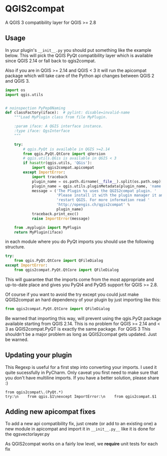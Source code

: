 QGIS2compat
===========

A QGIS 3 compatibility layer for QGIS >= 2.8

Usage
-----
In your plugin's `__init__.py` you should put something like the example 
below. This will pick the QGIS PyQt compatibility layer which is 
available since QGIS 2.14 or fall back to qgis2compat. 

Also if you are in QGIS >= 2.14 and QGIS < 3 it will run the apicompat 
package which will take care of the Python api changes between QGIS 2 
and QGIS 3.

```Python
import os
import qgis.utils


# noinspection PyPep8Naming
def classFactory(iface):  # pylint: disable=invalid-name
    """Load MyPlugin class from file MyPlugin.

    :param iface: A QGIS interface instance.
    :type iface: QgsInterface
    """

    try:
        # qgis.PyQt is available in QGIS >=2.14
        from qgis.PyQt.QtCore import qVersion
        # qgis.utils.QGis is available in QGIS < 3
        if hasattr(qgis.utils, 'QGis'):
            import qgis2compat.apicompat
        except ImportError:
            import traceback
            plugin_name = os.path.dirname(__file__).split(os.path.sep)[-1]
            plugin_name = qgis.utils.pluginMetadata(plugin_name, 'name')
            message = ('The Plugin %s uses the QGIS2compat plugin. '
                       'Please install it with the plugin manager it and '
                       'restart QGIS. For more information read '
                       'http://opengis.ch/qgis2compat' %
                       plugin_name)
            traceback.print_exc()
            raise ImportError(message)

    from .myplugin import MyPlugin
    return MyPlugin(iface)
```

in each module where you do PyQt imports you should use the following
structure. 

```Python
try:
    from qgis.PyQt.QtCore import QFileDialog
except ImportError:
    from qgis2compat.PyQt.QtCore import QFileDialog
```

This will guarantee that the imports come from the most appropriate and 
up-to-date place and gives you PyQt4 and PyQt5 support for QGIS >= 2.8.

Of course if you want to avoid the try except you could just make QGIS2compat 
an hard dependency of your plugin by just importing like this:
```Python
from qgis2compat.PyQt.QtCore import QFileDialog
```
Be warned that importing this way, will prevent using the qgis.PyQt package 
available starting from QGIS 2.14. This is no problem for QGIS >= 2.14 and < 3
as QGIS2compat.PyQT is exactly the same package.
For QGIS 3 This shouldn't be a major problem as long as QGIS2compat gets 
updated. Just be warned.


Updating your plugin
--------------------
This Regexp is useful for a first step into converting your imports.
I used it quite sucessfully in PyCharm. 
Only caveat you first need to make sure that you don't have multiline
imports. If you have a better solution, please share :)

```Regexp
from qgis2compat\.(PyQt.*)
try:\n    from qgis.$1\nexcept ImportError:\n    from qgis2compat.$1
```


Adding new apicompat fixes
--------------------------
To add a new api compatibility fix, just create (or add to an existing one) a
new module in apicompat and import it in `__init__.py__` like it is done for 
the qgsvectorlayer.py

As QGIS2compat works on a fairly low level, we __require__ unit tests for each
fix